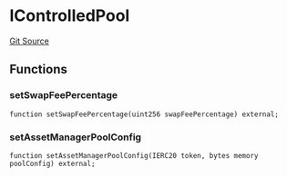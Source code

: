 # IControlledPool
[Git Source](https://github.com/Increment-Finance/peripheral-contracts/blob/fc86e744c6664e8852ac82787aa2f73b160e6a5d/contracts/interfaces/balancer/IWeightedPool.sol)


## Functions
### setSwapFeePercentage


```solidity
function setSwapFeePercentage(uint256 swapFeePercentage) external;
```

### setAssetManagerPoolConfig


```solidity
function setAssetManagerPoolConfig(IERC20 token, bytes memory poolConfig) external;
```

